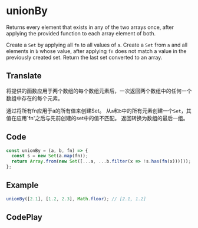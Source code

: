 # unionBy

Returns every element that exists in any of the two arrays once, after applying the provided function to each array element of both.

Create a `Set` by applying all `fn` to all values of `a`.
Create a `Set` from `a` and all elements in `b` whose value, after applying `fn` does not match a value in the previously created set.
Return the last set converted to an array.

## Translate

将提供的函数应用于两个数组的每个数组元素后，一次返回两个数组中的任何一个数组中存在的每个元素。

通过将所有fn应用于a的所有值来创建Set。
从`a`和`b`中的所有元素创建一个`Set`，其值在应用`fn'之后与先前创建的set中的值不匹配。
返回转换为数组的最后一组。

## Code

```js
const unionBy = (a, b, fn) => {
  const s = new Set(a.map(fn));
  return Array.from(new Set([...a, ...b.filter(x => !s.has(fn(x)))]));
};
```

## Example

```js
unionBy([2.1], [1.2, 2.3], Math.floor); // [2.1, 1.2]
```

## CodePlay

<template>
  <code-play codeplay-id="" />
</template>
